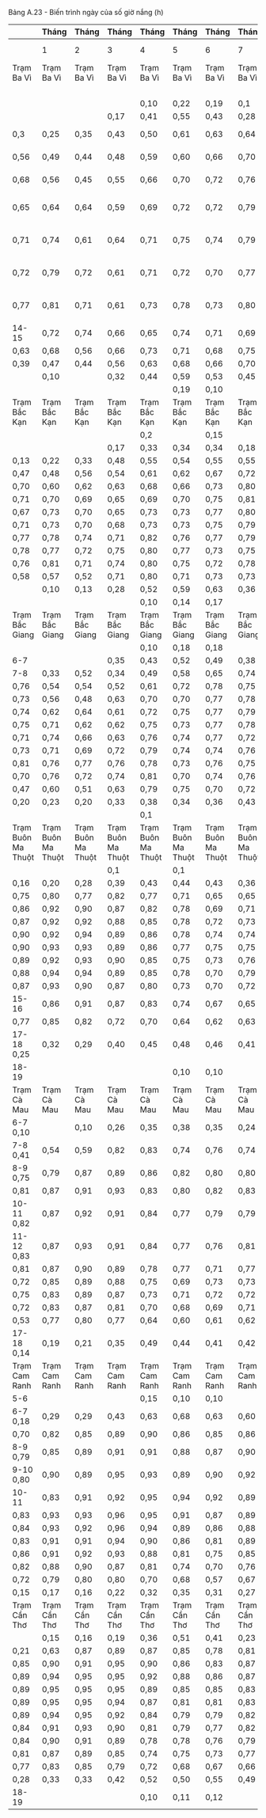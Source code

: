 Bảng A.23 - Biến trình ngày của số giờ nắng (h)

|            | Tháng      | Tháng      | Tháng      | Tháng      | Tháng      | Tháng      | Tháng      | Tháng      | Tháng      | Tháng      | Tháng      |
|------------|------------|------------|------------|------------|------------|------------|------------|------------|------------|------------|------------|
|            | 1          | 2          | 3          | 4          | 5          | 6          | 7          | 8          | 9          | 10 11      | Giờ 12     |
| Trạm Ba Vì | Trạm Ba Vì | Trạm Ba Vì | Trạm Ba Vì | Trạm Ba Vì | Trạm Ba Vì | Trạm Ba Vì | Trạm Ba Vì | Trạm Ba Vì | Trạm Ba Vì | Trạm Ba Vì | Trạm Ba Vì |
|            |            |            |            |            |            |            |            |            | 0,9        |            | 4-5        |
|            |            |            |            | 0,10       | 0,22       | 0,19       | 0,1        |            | 1          |            | 5-6        |
|            |            |            | 0,17       | 0,41       | 0,55       | 0,43       | 0,28       | 0,24       | 0,31       | 0,15       | 6-7        |
| 0,3        | 0,25       | 0,35       | 0,43       | 0,50       | 0,61       | 0,63       | 0,64       | 0,56       | 0,48       | 0,39       | 7-8 0,32   |
| 0,56       | 0,49       | 0,44       | 0,48       | 0,59       | 0,60       | 0,66       | 0,70       | 0,65       | 0,68       | 0,64       | 8-9 0,61   |
| 0,68       | 0,56       | 0,45       | 0,55       | 0,66       | 0,70       | 0,72       | 0,76       | 0,72       | 0,72       | 0,72       | 9-10 0,69  |
| 0,65       | 0,64       | 0,64       | 0,59       | 0,69       | 0,72       | 0,72       | 0,79       | 0,74       | 0,77       | 0,74       | 10-11 0,79 |
| 0,71       | 0,74       | 0,61       | 0,64       | 0,71       | 0,75       | 0,74       | 0,79       | 0,77       | 0,80       | 0,77       | 11-12 0,81 |
| 0,72       | 0,79       | 0,72       | 0,61       | 0,71       | 0,72       | 0,70       | 0,77       | 0,76       | 0,79       | 0,79       | 12-13 0,82 |
| 0,77       | 0,81       | 0,71       | 0,61       | 0,73       | 0,78       | 0,73       | 0,80       | 0,77       | 0,81       | 0,79       | 13-14 0,79 |
| 14-15          | 0,72           | 0,74           | 0,66           | 0,65           | 0,74           | 0,71           | 0,69           | 0,80           | 0,76           | 0,78           | 0,77           | 0,85           |
| 0,63           | 0,68           | 0,56           | 0,66           | 0,73           | 0,71           | 0,68           | 0,75           | 0,79           | 0,77           | 0,78           | 0,72           | 15-16          |
| 0,39           | 0,47           | 0,44           | 0,56           | 0,63           | 0,68           | 0,66           | 0,70           | 0,67           | 0,58           | 0,54           | 0,39           | 16-17          |
|                | 0,10           |                | 0,32           | 0,44           | 0,59           | 0,53           | 0,45           | 0,32           | 0,19           | 0,10           |                | 17-18          |
|                |                |                |                |                | 0,19           | 0,10           |                |                |                |                |                | 18-19          |
| Trạm Bắc Kạn   | Trạm Bắc Kạn   | Trạm Bắc Kạn   | Trạm Bắc Kạn   | Trạm Bắc Kạn   | Trạm Bắc Kạn   | Trạm Bắc Kạn   | Trạm Bắc Kạn   | Trạm Bắc Kạn   | Trạm Bắc Kạn   | Trạm Bắc Kạn   | Trạm Bắc Kạn   | Trạm Bắc Kạn   |
|                |                |                |                | 0,2            |                | 0,15           |                |                |                |                |                | 5-6            |
|                |                |                | 0,17           | 0,33           | 0,34           | 0,34           | 0,18           | 0,15           | 0,3            |                |                | 6-7            |
| 0,13           | 0,22           | 0,33           | 0,48           | 0,55           | 0,54           | 0,55           | 0,55           | 0,44           | 0,28           | 0,20           | 0,13           | 7-8            |
| 0,47           | 0,48           | 0,56           | 0,54           | 0,61           | 0,62           | 0,67           | 0,72           | 0,67           | 0,66           | 0,53           | 0,45           | 8-9            |
| 0,70           | 0,60           | 0,62           | 0,63           | 0,68           | 0,66           | 0,73           | 0,80           | 0,78           | 0,81           | 0,75           | 0,77           | 9-10           |
| 0,71           | 0,70           | 0,69           | 0,65           | 0,69           | 0,70           | 0,75           | 0,81           | 0,78           | 0,79           | 0,75           | 0,81           | 10-11          |
| 0,67           | 0,73           | 0,70           | 0,65           | 0,73           | 0,73           | 0,77           | 0,80           | 0,78           | 0,78           | 0,76           | 0,81           | 11-12          |
| 0,71           | 0,73           | 0,70           | 0,68           | 0,73           | 0,73           | 0,75           | 0,79           | 0,80           | 0,78           | 0,76           | 0,82           | 12-13          |
| 0,77           | 0,78           | 0,74           | 0,71           | 0,82           | 0,76           | 0,77           | 0,79           | 0,82           | 0,81           | 0,75           | 0,82           | 13-14          |
| 0,78           | 0,77           | 0,72           | 0,75           | 0,80           | 0,77           | 0,73           | 0,75           | 0,80           | 0,82           | 0,79           | 0,85           | 14-15          |
| 0,76           | 0,81           | 0,71           | 0,74           | 0,80           | 0,75           | 0,72           | 0,78           | 0,80           | 0,77           | 0,77           | 0,84           | 15-16          |
| 0,58           | 0,57           | 0,52           | 0,71           | 0,80           | 0,71           | 0,73           | 0,73           | 0,67           | 0,55           | 0,67           | 0,59           | 16-17          |
|                | 0,10           | 0,13           | 0,28           | 0,52           | 0,59           | 0,63           | 0,36           | 0,28           |                | 0,15           |                | 17-18          |
|                |                |                |                | 0,10           | 0,14           | 0,17           |                |                |                |                |                | 18-19          |
| Trạm Bắc Giang | Trạm Bắc Giang | Trạm Bắc Giang | Trạm Bắc Giang | Trạm Bắc Giang | Trạm Bắc Giang | Trạm Bắc Giang | Trạm Bắc Giang | Trạm Bắc Giang | Trạm Bắc Giang | Trạm Bắc Giang | Trạm Bắc Giang | Trạm Bắc Giang |
|                |                |                |                | 0,10           | 0,18           | 0,18           |                |                |                |                |                | 5-6            |
| 6-7            |                |                | 0,35           | 0,43           | 0,52           | 0,49           | 0,38           | 0,269565       | 0,16           | 0,10           |                |                |
| 7-8                | 0,33               | 0,52               | 0,34               | 0,49               | 0,58               | 0,65               | 0,74               | 0,70               | 0,67               | 0,56               | 0,41               | 0,45               |
| 0,76               | 0,54               | 0,54               | 0,52               | 0,61               | 0,72               | 0,78               | 0,75               | 0,73               | 0,74               | 0,68               | 0,74               | 8-9                |
| 0,73               | 0,56               | 0,48               | 0,63               | 0,70               | 0,70               | 0,77               | 0,78               | 0,80               | 0,79               | 0,74               | 0,79               | 9-10               |
| 0,74               | 0,62               | 0,64               | 0,61               | 0,72               | 0,75               | 0,77               | 0,79               | 0,82               | 0,82               | 0,76               | 0,81               | 10-11              |
| 0,75               | 0,71               | 0,62               | 0,62               | 0,75               | 0,73               | 0,77               | 0,78               | 0,80               | 0,79               | 0,74               | 0,80               | 11-12              |
| 0,71               | 0,74               | 0,66               | 0,63               | 0,76               | 0,74               | 0,77               | 0,72               | 0,78               | 0,78               | 0,72               | 0,84               | 12-13              |
| 0,73               | 0,71               | 0,69               | 0,72               | 0,79               | 0,74               | 0,74               | 0,76               | 0,76               | 0,82               | 0,72               | 0,86               | 13-14              |
| 0,81               | 0,76               | 0,77               | 0,76               | 0,78               | 0,73               | 0,76               | 0,75               | 0,74               | 0,77               | 0,71               | 0,84               | 14-15              |
| 0,70               | 0,76               | 0,72               | 0,74               | 0,81               | 0,70               | 0,74               | 0,76               | 0,71               | 0,74               | 0,73               | 0,75               | 15-16              |
| 0,47               | 0,60               | 0,51               | 0,63               | 0,79               | 0,75               | 0,70               | 0,72               | 0,72               | 0,62               | 0,57               | 0,51               | 16-17              |
| 0,20               | 0,23               | 0,20               | 0,33               | 0,38               | 0,34               | 0,36               | 0,43               | 0,43               | 0,32               | 0,17               | 0,10               | 17-18              |
|                    |                    |                    |                    | 0,1                |                    |                    |                    |                    |                    |                    |                    | 18-19              |
| Trạm Buôn Ma Thuột | Trạm Buôn Ma Thuột | Trạm Buôn Ma Thuột | Trạm Buôn Ma Thuột | Trạm Buôn Ma Thuột | Trạm Buôn Ma Thuột | Trạm Buôn Ma Thuột | Trạm Buôn Ma Thuột | Trạm Buôn Ma Thuột | Trạm Buôn Ma Thuột | Trạm Buôn Ma Thuột | Trạm Buôn Ma Thuột | Trạm Buôn Ma Thuột |
|                    |                    |                    | 0,1                |                    | 0,1                |                    |                    |                    |                    |                    |                    | 5-6                |
| 0,16               | 0,20               | 0,28               | 0,39               | 0,43               | 0,44               | 0,43               | 0,36               | 0,31               | 0,18               | 0,18               | 0,14               | 6-7                |
| 0,75               | 0,80               | 0,77               | 0,82               | 0,77               | 0,71               | 0,65               | 0,65               | 0,60               | 0,63               | 0,62               | 0,60               | 7-8                |
| 0,86               | 0,92               | 0,90               | 0,87               | 0,82               | 0,78               | 0,69               | 0,71               | 0,67               | 0,75               | 0,76               | 0,78               | 8-9                |
| 0,87               | 0,92               | 0,92               | 0,88               | 0,85               | 0,78               | 0,72               | 0,73               | 0,69               | 0,77               | 0,77               | 0,79               | 9-10               |
| 0,90               | 0,92               | 0,94               | 0,89               | 0,86               | 0,78               | 0,74               | 0,74               | 0,73               | 0,77               | 0,78               | 0,82               | 10-11              |
| 0,90               | 0,93               | 0,93               | 0,89               | 0,86               | 0,77               | 0,75               | 0,75               | 0,72               | 0,79               | 0,81               | 0,81               | 11-12              |
| 0,89               | 0,92               | 0,93               | 0,90               | 0,85               | 0,75               | 0,73               | 0,76               | 0,70               | 0,77               | 0,80               | 0,79               | 12-13              |
| 0,88               | 0,94               | 0,94               | 0,89               | 0,85               | 0,78               | 0,70               | 0,79               | 0,75               | 0,77               | 0,78               | 0,81               | 13-14              |
| 0,87               | 0,93               | 0,90               | 0,87               | 0,80               | 0,73               | 0,70               | 0,72               | 0,69               | 0,75               | 0,73               | 0,79               | 14-15              |
| 15-16         | 0,86          | 0,91          | 0,87          | 0,83          | 0,74          | 0,67          | 0,65          | 0,67          | 0,64          | 0,73          | 0,71          | 0,78          |
| 0,77          | 0,85          | 0,82          | 0,72          | 0,70          | 0,64          | 0,62          | 0,63          | 0,56          | 0,65          | 0,66          | 0,66          | 16-17         |
| 17-18 0,25    | 0,32          | 0,29          | 0,40          | 0,45          | 0,48          | 0,46          | 0,41          | 0,34          | 0,25          | 0,26          | 0,20          |               |
| 18-19         |               |               |               |               | 0,10          | 0,10          |               |               |               |               |               |               |
| Trạm Cà Mau   | Trạm Cà Mau   | Trạm Cà Mau   | Trạm Cà Mau   | Trạm Cà Mau   | Trạm Cà Mau   | Trạm Cà Mau   | Trạm Cà Mau   | Trạm Cà Mau   | Trạm Cà Mau   | Trạm Cà Mau   | Trạm Cà Mau   | Trạm Cà Mau   |
| 6-7 0,10      |               | 0,10          | 0,26          | 0,35          | 0,38          | 0,35          | 0,24          | 0,13          | 0,10          | 0,10          |               |               |
| 7-8 0,41      | 0,54          | 0,59          | 0,82          | 0,83          | 0,74          | 0,76          | 0,74          | 0,59          | 0,58          | 0,50          | 0,34          |               |
| 8-9 0,75      | 0,79          | 0,87          | 0,89          | 0,86          | 0,82          | 0,80          | 0,80          | 0,80          | 0,79          | 0,75          | 0,70          |               |
| 0,81          | 0,87          | 0,91          | 0,93          | 0,83          | 0,80          | 0,82          | 0,83          | 0,78          | 0,74          | 0,82          | 0,76          | 9-10          |
| 10-11 0,82    | 0,87          | 0,92          | 0,91          | 0,84          | 0,77          | 0,79          | 0,79          | 0,77          | 0,75          | 0,80          | 0,76          |               |
| 11-12 0,83    | 0,87          | 0,93          | 0,91          | 0,84          | 0,77          | 0,76          | 0,81          | 0,77          | 0,75          | 0,80          | 0,78          |               |
| 0,81          | 0,87          | 0,90          | 0,89          | 0,78          | 0,77          | 0,71          | 0,77          | 0,68          | 0,74          | 0,77          | 0,72          | 12-13         |
| 0,72          | 0,85          | 0,89          | 0,88          | 0,75          | 0,69          | 0,73          | 0,73          | 0,70          | 0,69          | 0,72          | 0,65          | 13-14         |
| 0,75          | 0,83          | 0,89          | 0,87          | 0,73          | 0,71          | 0,72          | 0,72          | 0,68          | 0,68          | 0,69          | 0,64          | 14-15         |
| 0,72          | 0,83          | 0,87          | 0,81          | 0,70          | 0,68          | 0,69          | 0,71          | 0,65          | 0,69          | 0,65          | 0,60          | 15-16         |
| 0,53          | 0,77          | 0,80          | 0,77          | 0,64          | 0,60          | 0,61          | 0,62          | 0,65          | 0,59          | 0,49          | 0,36          | 16-17         |
| 17-18 0,14    | 0,19          | 0,21          | 0,35          | 0,49          | 0,44          | 0,41          | 0,42          | 0,22          | 0,13          | 0,15          | 0,10          |               |
| Trạm Cam Ranh | Trạm Cam Ranh | Trạm Cam Ranh | Trạm Cam Ranh | Trạm Cam Ranh | Trạm Cam Ranh | Trạm Cam Ranh | Trạm Cam Ranh | Trạm Cam Ranh | Trạm Cam Ranh | Trạm Cam Ranh | Trạm Cam Ranh | Trạm Cam Ranh |
| 5-6           |               |               |               | 0,15          | 0,10          | 0,10          |               |               |               |               |               |               |
| 6-7 0,18      | 0,29          | 0,29          | 0,43          | 0,63          | 0,68          | 0,63          | 0,60          | 0,35          | 0,24          | 0,24          | 0,12          |               |
| 0,70          | 0,82          | 0,85          | 0,89          | 0,90          | 0,86          | 0,85          | 0,86          | 0,79          | 0,77          | 0,64          | 0,55          | 7-8           |
| 8-9 0,79      | 0,85          | 0,89          | 0,91          | 0,91          | 0,88          | 0,87          | 0,90          | 0,85          | 0,83          | 0,79          | 0,71          |               |
| 9-10 0,80     | 0,90          | 0,89          | 0,95          | 0,93          | 0,89          | 0,90          | 0,92          | 0,85          | 0,85          | 0,77          | 0,72          |               |
| 10-11        | 0,83         | 0,91         | 0,92         | 0,95         | 0,94         | 0,92         | 0,89         | 0,92         | 0,87         | 0,87         | 0,80         | 0,78         |
| 0,83         | 0,93         | 0,93         | 0,96         | 0,95         | 0,91         | 0,87         | 0,89         | 0,84         | 0,86         | 0,82         | 0,77         | 11-12        |
| 0,84         | 0,93         | 0,92         | 0,96         | 0,94         | 0,89         | 0,86         | 0,88         | 0,84         | 0,85         | 0,82         | 0,78         | 12-13        |
| 0,83         | 0,91         | 0,91         | 0,94         | 0,90         | 0,86         | 0,81         | 0,89         | 0,83         | 0,85         | 0,83         | 0,77         | 13-14        |
| 0,86         | 0,91         | 0,92         | 0,93         | 0,88         | 0,81         | 0,75         | 0,85         | 0,79         | 0,81         | 0,83         | 0,76         | 14-15        |
| 0,82         | 0,88         | 0,90         | 0,87         | 0,81         | 0,74         | 0,70         | 0,76         | 0,76         | 0,72         | 0,75         | 0,72         | 15-16        |
| 0,72         | 0,79         | 0,80         | 0,80         | 0,70         | 0,68         | 0,57         | 0,67         | 0,62         | 0,64         | 0,62         | 0,57         | 16-17        |
| 0,15         | 0,17         | 0,16         | 0,22         | 0,32         | 0,35         | 0,31         | 0,27         | 0,19         | 0,16         | 0,13         | 0,11         | 17-18        |
| Trạm Cần Thơ | Trạm Cần Thơ | Trạm Cần Thơ | Trạm Cần Thơ | Trạm Cần Thơ | Trạm Cần Thơ | Trạm Cần Thơ | Trạm Cần Thơ | Trạm Cần Thơ | Trạm Cần Thơ | Trạm Cần Thơ | Trạm Cần Thơ | Trạm Cần Thơ |
|              | 0,15         | 0,16         | 0,19         | 0,36         | 0,51         | 0,41         | 0,23         | 0,17         | 0,14         | 0,13         |              | 6-7          |
| 0,21         | 0,63         | 0,87         | 0,89         | 0,87         | 0,85         | 0,78         | 0,81         | 0,72         | 0,73         | 0,28         | 0,17         | 7-8          |
| 0,85         | 0,90         | 0,91         | 0,95         | 0,90         | 0,86         | 0,83         | 0,87         | 0,81         | 0,83         | 0,83         | 0,84         | 8-9          |
| 0,89         | 0,94         | 0,95         | 0,95         | 0,92         | 0,88         | 0,86         | 0,87         | 0,79         | 0,83         | 0,89         | 0,84         | 9-10         |
| 0,89         | 0,95         | 0,95         | 0,95         | 0,89         | 0,85         | 0,85         | 0,83         | 0,81         | 0,86         | 0,90         | 0,87         | 10-11        |
| 0,89         | 0,95         | 0,95         | 0,94         | 0,87         | 0,81         | 0,81         | 0,83         | 0,79         | 0,81         | 0,88         | 0,88         | 11-12        |
| 0,89         | 0,94         | 0,95         | 0,92         | 0,84         | 0,79         | 0,79         | 0,82         | 0,76         | 0,80         | 0,88         | 0,86         | 12-13        |
| 0,84         | 0,91         | 0,93         | 0,90         | 0,81         | 0,79         | 0,77         | 0,82         | 0,78         | 0,79         | 0,81         | 0,80         | 13-14        |
| 0,84         | 0,90         | 0,91         | 0,89         | 0,78         | 0,78         | 0,76         | 0,79         | 0,72         | 0,72         | 0,81         | 0,76         | 14-15        |
| 0,81         | 0,87         | 0,89         | 0,85         | 0,74         | 0,75         | 0,73         | 0,77         | 0,72         | 0,72         | 0,79         | 0,72         | 15-16        |
| 0,77         | 0,83         | 0,85         | 0,79         | 0,72         | 0,68         | 0,67         | 0,66         | 0,66         | 0,62         | 0,70         | 0,67         | 16-17        |
| 0,28         | 0,33         | 0,33         | 0,42         | 0,52         | 0,50         | 0,55         | 0,49         | 0,37         | 0,28         | 0,27         | 0,25         | 17-18        |
| 18-19        |              |              |              | 0,10         | 0,11         | 0,12         |              |              |              |              |              |              |